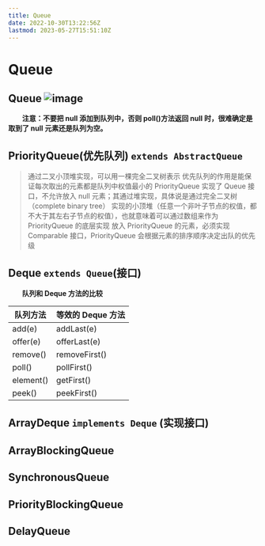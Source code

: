 ```yaml
---
title: Queue
date: 2022-10-30T13:22:56Z
lastmod: 2023-05-27T15:51:10Z
---
```


# Queue

## Queue 	​![image](/assets/image-20230527154724-v674duu.png)​

　　**注意：不要把 null 添加到队列中，否则 poll()方法返回 null 时，很难确定是取到了 null 元素还是队列为空。**

## PriorityQueue(优先队列) `extends AbstractQueue`

> 通过二叉小顶堆实现，可以用一棵完全二叉树表示
> 优先队列的作用是能保证每次取出的元素都是队列中权值最小的
> PriorityQueue 实现了 Queue 接口，不允许放入 null 元素；其通过堆实现，具体说是通过完全二叉树 （complete binary tree） 实现的小顶堆（任意一个非叶子节点的权值，都不大于其左右子节点的权值），也就意味着可以通过数组来作为 PriorityQueue 的底层实现
> 放入 PriorityQueue 的元素，必须实现 Comparable 接口，PriorityQueue 会根据元素的排序顺序决定出队的优先级

## Deque `extends Queue`(接口)

　　**队列和 Deque 方法的比较**

|队列方法|等效的 Deque 方法|
| ---------| -----------------|
|add(e)|addLast(e)|
|offer(e)|offerLast(e)|
|remove()|removeFirst()|
|poll()|pollFirst()|
|element()|getFirst()|
|peek()|peekFirst()|

## ArrayDeque `implements Deque` (实现接口)

## ArrayBlockingQueue

## SynchronousQueue

## PriorityBlockingQueue

## DelayQueue

